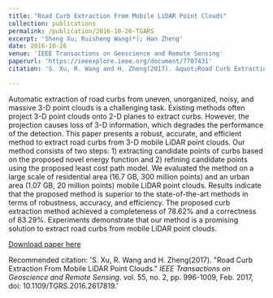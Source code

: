 ```yaml
---
title: "Road Curb Extraction From Mobile LiDAR Point Clouds"
collection: publications
permalink: /publication/2016-10-26-TGARS
excerpt: 'Sheng Xu; Ruisheng Wang(*); Han Zheng'
date: 2016-10-26
venue: 'IEEE Transactions on Geoscience and Remote Sensing'
paperurl: 'https://ieeexplore.ieee.org/document/7707431'
citation: 'S. Xu, R. Wang and H. Zheng(2017). &quot;Road Curb Extraction From Mobile LiDAR Point Clouds.&quot; <i>IEEE Transactions on Geoscience and Remote Sensing</i>.  vol. 55, no. 2, pp. 996-1009, Feb. 2017, doi: 10.1109/TGRS.2016.2617819.'

---
```

Automatic extraction of road curbs from uneven, unorganized, noisy, and massive 3-D point clouds is a challenging task. Existing methods often project 3-D point clouds onto 2-D planes to extract curbs. However, the projection causes loss of 3-D information, which degrades the performance of the detection. This paper presents a robust, accurate, and efficient method to extract road curbs from 3-D mobile LiDAR point clouds. Our method consists of two steps: 1) extracting candidate points of curbs based on the proposed novel energy function and 2) refining candidate points using the proposed least cost path model. We evaluated the method on a large scale of residential area (16.7 GB, 300 million points) and an urban area (1.07 GB, 20 million points) mobile LiDAR point clouds. Results indicate that the proposed method is superior to the state-of-the-art methods in terms of robustness, accuracy, and efficiency. The proposed curb extraction method achieved a completeness of 78.62% and a correctness of 83.29%. Experiments demonstrate that our method is a promising solution to extract road curbs from mobile LiDAR point clouds.

[Download paper here](http://lostagex.github.io/files/2016-10-26-TGARS.pdf)

Recommended citation: 'S. Xu, R. Wang and H. Zheng(2017). &quot;Road Curb Extraction From Mobile LiDAR Point Clouds.&quot; <i>IEEE Transactions on Geoscience and Remote Sensing</i>.  vol. 55, no. 2, pp. 996-1009, Feb. 2017, doi: 10.1109/TGRS.2016.2617819.'




